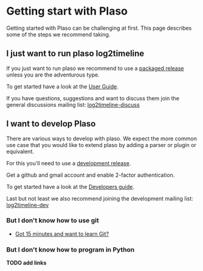# Getting start with Plaso

Getting started with Plaso can be challenging at first. This page describes some of the steps we recommend taking.

## I just want to run plaso log2timeline

If you just want to run plaso we recommend to use a [packaged release](Releases-and-roadmap.html) unless you are the adventurous type.

To get started have a look at the [User Guide](Users-Guide.html).

If you have questions, suggestions and want to discuss them join the general discussions mailing list: [log2timeline-discuss](https://groups.google.com/forum/#!forum/log2timeline-discuss)

## I want to develop Plaso

There are various ways to develop with plaso. We expect the more common use case that you would like to extend plaso by adding a parser or plugin or equivalent.

For this you'll need to use a [development release](Releases-and-roadmap.html).

Get a github and gmail account and enable 2-factor authentication.

To get started have a look at the [Developers guide](../developer/Developers-Guide.html).

Last but not least we also recommend joining the development mailing list: [log2timeline-dev](https://groups.google.com/forum/#!forum/log2timeline-dev)

### But I don't know how to use git

* [Got 15 minutes and want to learn Git?](https://try.github.io/levels/1/challenges/1)

### But I don't know how to program in Python

**TODO add links**
